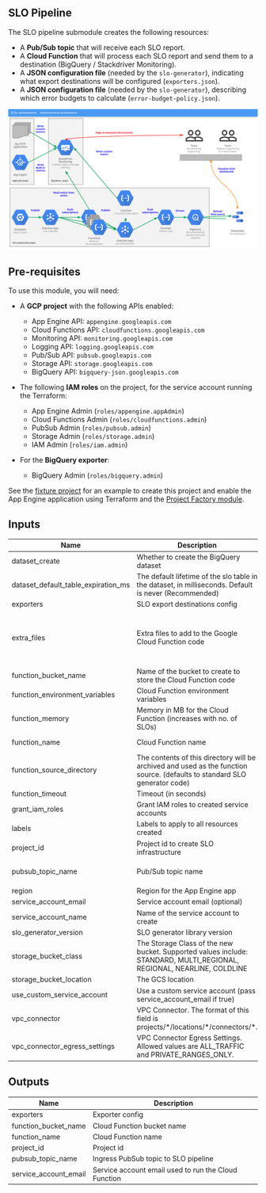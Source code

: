 ## SLO Pipeline

The SLO pipeline submodule creates the following resources:

* A **Pub/Sub topic** that will receive each SLO report.
* A **Cloud Function** that will process each SLO report and send them to a
  destination (BigQuery / Stackdriver Monitoring).
* A **JSON configuration file** (needed by the `slo-generator`), indicating what
  export destinations will be configured (`exporters.json`).
* A **JSON configuration file** (needed by the `slo-generator`), describing
  which error budgets to calculate (`error-budget-policy.json`).

![Architecture](./diagram.png)

## Pre-requisites
To use this module, you will need:

- A **GCP project** with the following APIs enabled:
  - App Engine API: `appengine.googleapis.com`
  - Cloud Functions API: `cloudfunctions.googleapis.com`
  - Monitoring API: `monitoring.googleapis.com`
  - Logging API: `logging.googleapis.com`
  - Pub/Sub API: `pubsub.googleapis.com`
  - Storage API: `storage.googleapis.com`
  - BigQuery API: `bigquery-json.googleapis.com`

- The following **IAM roles** on the project, for the service account running the Terraform:
  - App Engine Admin (`roles/appengine.appAdmin`)
  - Cloud Functions Admin (`roles/cloudfunctions.admin`)
  - PubSub Admin (`roles/pubsub.admin`)
  - Storage Admin (`roles/storage.admin`)
  - IAM Admin (`roles/iam.admin`)


- For the **BigQuery exporter**:
  - BigQuery Admin (`roles/bigquery.admin`)


See the [fixture project](../../test/setup/main.tf) for an example to create this project and enable the App Engine application using Terraform and the [Project Factory module](https://github.com/terraform-google-modules/terraform-google-project-factory).

<!-- BEGINNING OF PRE-COMMIT-TERRAFORM DOCS HOOK -->
## Inputs

| Name | Description | Type | Default | Required |
|------|-------------|------|---------|:--------:|
| dataset\_create | Whether to create the BigQuery dataset | `bool` | `true` | no |
| dataset\_default\_table\_expiration\_ms | The default lifetime of the slo table in the dataset, in milliseconds. Default is never (Recommended) | `number` | `-1` | no |
| exporters | SLO export destinations config | `any` | n/a | yes |
| extra\_files | Extra files to add to the Google Cloud Function code | <pre>list(object({<br>    content  = string,<br>    filename = string<br>  }))</pre> | `[]` | no |
| function\_bucket\_name | Name of the bucket to create to store the Cloud Function code | `string` | `"slo-pipeline"` | no |
| function\_environment\_variables | Cloud Function environment variables | `map` | `{}` | no |
| function\_memory | Memory in MB for the Cloud Function (increases with no. of SLOs) | `number` | `128` | no |
| function\_name | Cloud Function name | `string` | `"slo-pipeline"` | no |
| function\_source\_directory | The contents of this directory will be archived and used as the function source. (defaults to standard SLO generator code) | `string` | `""` | no |
| function\_timeout | Timeout (in seconds) | `string` | `"90"` | no |
| grant\_iam\_roles | Grant IAM roles to created service accounts | `bool` | `true` | no |
| labels | Labels to apply to all resources created | `map` | `{}` | no |
| project\_id | Project id to create SLO infrastructure | `any` | n/a | yes |
| pubsub\_topic\_name | Pub/Sub topic name | `string` | `"slo-export-topic"` | no |
| region | Region for the App Engine app | `string` | `"us-east1"` | no |
| service\_account\_email | Service account email (optional) | `string` | `""` | no |
| service\_account\_name | Name of the service account to create | `string` | `"slo-pipeline"` | no |
| slo\_generator\_version | SLO generator library version | `string` | `"1.4.0"` | no |
| storage\_bucket\_class | The Storage Class of the new bucket. Supported values include: STANDARD, MULTI\_REGIONAL, REGIONAL, NEARLINE, COLDLINE | `string` | `"STANDARD"` | no |
| storage\_bucket\_location | The GCS location | `string` | `"US"` | no |
| use\_custom\_service\_account | Use a custom service account (pass service\_account\_email if true) | `bool` | `false` | no |
| vpc\_connector | VPC Connector. The format of this field is projects/\*/locations/\*/connectors/\*. | `any` | `null` | no |
| vpc\_connector\_egress\_settings | VPC Connector Egress Settings. Allowed values are ALL\_TRAFFIC and PRIVATE\_RANGES\_ONLY. | `any` | `null` | no |

## Outputs

| Name | Description |
|------|-------------|
| exporters | Exporter config |
| function\_bucket\_name | Cloud Function bucket name |
| function\_name | Cloud Function name |
| project\_id | Project id |
| pubsub\_topic\_name | Ingress PubSub topic to SLO pipeline |
| service\_account\_email | Service account email used to run the Cloud Function |

<!-- END OF PRE-COMMIT-TERRAFORM DOCS HOOK -->
